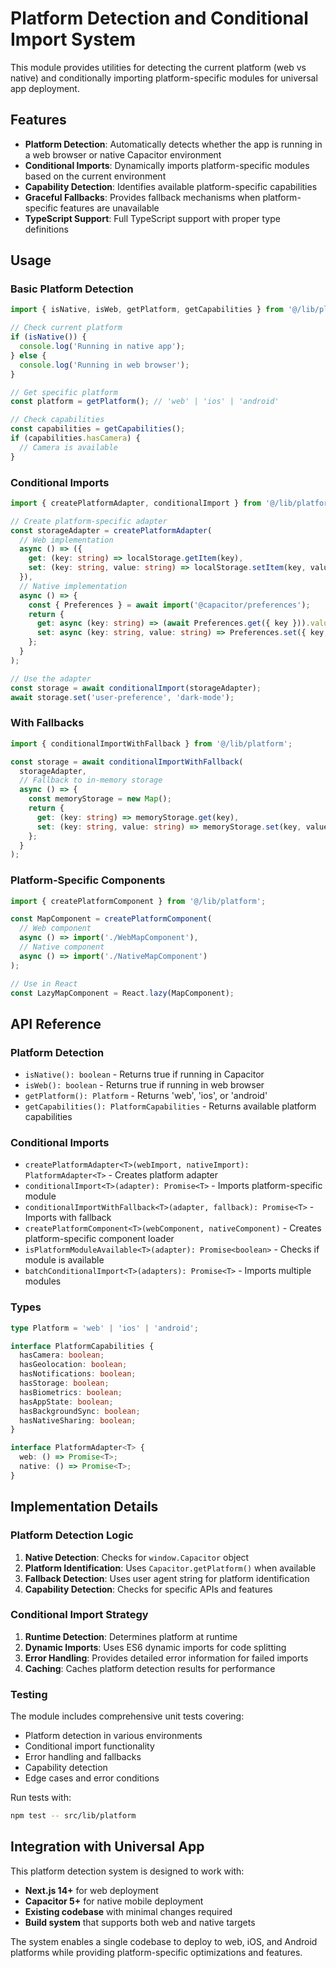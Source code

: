 # Platform Detection and Conditional Import System

This module provides utilities for detecting the current platform (web vs native) and conditionally importing platform-specific modules for universal app deployment.

## Features

- **Platform Detection**: Automatically detects whether the app is running in a web browser or native Capacitor environment
- **Conditional Imports**: Dynamically imports platform-specific modules based on the current environment
- **Capability Detection**: Identifies available platform-specific capabilities
- **Graceful Fallbacks**: Provides fallback mechanisms when platform-specific features are unavailable
- **TypeScript Support**: Full TypeScript support with proper type definitions

## Usage

### Basic Platform Detection

```typescript
import { isNative, isWeb, getPlatform, getCapabilities } from '@/lib/platform';

// Check current platform
if (isNative()) {
  console.log('Running in native app');
} else {
  console.log('Running in web browser');
}

// Get specific platform
const platform = getPlatform(); // 'web' | 'ios' | 'android'

// Check capabilities
const capabilities = getCapabilities();
if (capabilities.hasCamera) {
  // Camera is available
}
```

### Conditional Imports

```typescript
import { createPlatformAdapter, conditionalImport } from '@/lib/platform';

// Create platform-specific adapter
const storageAdapter = createPlatformAdapter(
  // Web implementation
  async () => ({
    get: (key: string) => localStorage.getItem(key),
    set: (key: string, value: string) => localStorage.setItem(key, value),
  }),
  // Native implementation
  async () => {
    const { Preferences } = await import('@capacitor/preferences');
    return {
      get: async (key: string) => (await Preferences.get({ key })).value,
      set: async (key: string, value: string) => Preferences.set({ key, value }),
    };
  }
);

// Use the adapter
const storage = await conditionalImport(storageAdapter);
await storage.set('user-preference', 'dark-mode');
```

### With Fallbacks

```typescript
import { conditionalImportWithFallback } from '@/lib/platform';

const storage = await conditionalImportWithFallback(
  storageAdapter,
  // Fallback to in-memory storage
  async () => {
    const memoryStorage = new Map();
    return {
      get: (key: string) => memoryStorage.get(key),
      set: (key: string, value: string) => memoryStorage.set(key, value),
    };
  }
);
```

### Platform-Specific Components

```typescript
import { createPlatformComponent } from '@/lib/platform';

const MapComponent = createPlatformComponent(
  // Web component
  async () => import('./WebMapComponent'),
  // Native component
  async () => import('./NativeMapComponent')
);

// Use in React
const LazyMapComponent = React.lazy(MapComponent);
```

## API Reference

### Platform Detection

- `isNative(): boolean` - Returns true if running in Capacitor
- `isWeb(): boolean` - Returns true if running in web browser
- `getPlatform(): Platform` - Returns 'web', 'ios', or 'android'
- `getCapabilities(): PlatformCapabilities` - Returns available platform capabilities

### Conditional Imports

- `createPlatformAdapter<T>(webImport, nativeImport): PlatformAdapter<T>` - Creates platform adapter
- `conditionalImport<T>(adapter): Promise<T>` - Imports platform-specific module
- `conditionalImportWithFallback<T>(adapter, fallback): Promise<T>` - Imports with fallback
- `createPlatformComponent<T>(webComponent, nativeComponent)` - Creates platform-specific component loader
- `isPlatformModuleAvailable<T>(adapter): Promise<boolean>` - Checks if module is available
- `batchConditionalImport<T>(adapters): Promise<T>` - Imports multiple modules

### Types

```typescript
type Platform = 'web' | 'ios' | 'android';

interface PlatformCapabilities {
  hasCamera: boolean;
  hasGeolocation: boolean;
  hasNotifications: boolean;
  hasStorage: boolean;
  hasBiometrics: boolean;
  hasAppState: boolean;
  hasBackgroundSync: boolean;
  hasNativeSharing: boolean;
}

interface PlatformAdapter<T> {
  web: () => Promise<T>;
  native: () => Promise<T>;
}
```

## Implementation Details

### Platform Detection Logic

1. **Native Detection**: Checks for `window.Capacitor` object
2. **Platform Identification**: Uses `Capacitor.getPlatform()` when available
3. **Fallback Detection**: Uses user agent string for platform identification
4. **Capability Detection**: Checks for specific APIs and features

### Conditional Import Strategy

1. **Runtime Detection**: Determines platform at runtime
2. **Dynamic Imports**: Uses ES6 dynamic imports for code splitting
3. **Error Handling**: Provides detailed error information for failed imports
4. **Caching**: Caches platform detection results for performance

### Testing

The module includes comprehensive unit tests covering:
- Platform detection in various environments
- Conditional import functionality
- Error handling and fallbacks
- Capability detection
- Edge cases and error conditions

Run tests with:
```bash
npm test -- src/lib/platform
```

## Integration with Universal App

This platform detection system is designed to work with:
- **Next.js 14+** for web deployment
- **Capacitor 5+** for native mobile deployment
- **Existing codebase** with minimal changes required
- **Build system** that supports both web and native targets

The system enables a single codebase to deploy to web, iOS, and Android platforms while providing platform-specific optimizations and features.